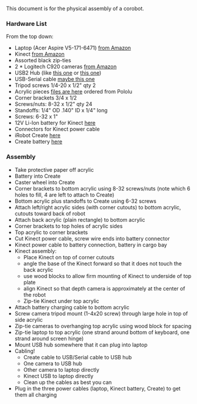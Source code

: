 This document is for the physical assembly of a corobot.

### Hardware List

From the top down:

- Laptop (Acer Aspire V5-171-6471) [from Amazon](http://www.amazon.com/Acer-Aspire-V5-171-6471-11-6-Inch-Laptop/dp/B00AYT8H7U/)
- Kinect [from Amazon](http://www.amazon.com/Kinect-Sensor-Adventures-Xbox-360/dp/B002BSA298)
- Assorted black zip-ties
- 2 * Logitech C920 cameras [from Amazon](http://www.amazon.com/Logitech-Widescreen-Calling-Recording-960-000764/dp/B006JH8T3S)
- USB2 Hub (like [this one](http://www.newegg.com/Product/Product.aspx?Item=N82E16817182204) or [this one](http://www.amazon.com/AmazonBasics-USB-4-Port-Ultra-Mini/dp/B003M0NURK))
- USB-Serial cable [maybe this one](http://www.amazon.com/TRENDnet-RS-232-Serial-Converter-TU-S9/dp/B0007T27H8)
- Tripod screws 1/4-20 x 1/2" qty 2
- Acrylic pieces [files are here](http://www.github.com/corobotics/corobot-extras/design/corobot-acrylic.pdf) ordered from Pololu
- Corner brackets 3/4 x 1/2
- Screws/nuts: 8-32 x 1/2" qty 24
- Standoffs: 1/4" OD .140" ID x 1/4" long
- Screws: 6-32 x 1"
- 12V Li-Ion battery for Kinect [here](http://www.amazon.com/quality-Portable-9800mAh-Rechargeable-Battery/dp/B00CK5L3GI)
- Connectors for Kinect power cable
- iRobot Create [here](http://www.irobot.com/create)
- Create battery [here](http://www.batterymart.com/p-i-robot-roomba-battery.html)

### Assembly

- Take protective paper off acrylic
- Battery into Create
- Caster wheel into Create
- Corner brackets to bottom acrylic using 8-32 screws/nuts (note which 6 holes to fill, 4 are left to attach to Create)
- Bottom acrylic plus standoffs to Create using 6-32 screws
- Attach left/right acrylic sides (with corner cutouts) to bottom acrylic, cutouts toward back of robot
- Attach back acrylic (plain rectangle) to bottom acrylic
- Corner brackets to top holes of acrylic sides
- Top acrylic to corner brackets
- Cut Kinect power cable, screw wire ends into battery connector
- Kinect power cable to battery connection, battery in cargo bay
- Kinect assembly:
  - Place Kinect on top of corner cutouts 
  - angle the base of the Kinect forward so that it does not touch the back acrylic
  - use wood blocks to allow firm mounting of Kinect to underside of top plate
  - align Kinect so that depth camera is approximately at the center of the robot
  - Zip-tie Kinect under top acrylic 
- Attach battery charging cable to bottom acrylic
- Screw camera tripod mount (1-4x20 screw) through large hole in top of side acrylic
- Zip-tie cameras to overhanging top acrylic using wood block for spacing
- Zip-tie laptop to top acrylic (one strand around bottom of keyboard, one strand around screen hinge)
- Mount USB hub somewhere that it can plug into laptop
- Cabling!
	- Create cable to USB/Serial cable to USB hub
	- One camera to USB hub
	- Other camera to laptop directly
	- Kinect USB to laptop directly
	- Clean up the cables as best you can
- Plug in the three power cables (laptop, Kinect battery, Create) to get them all charging
